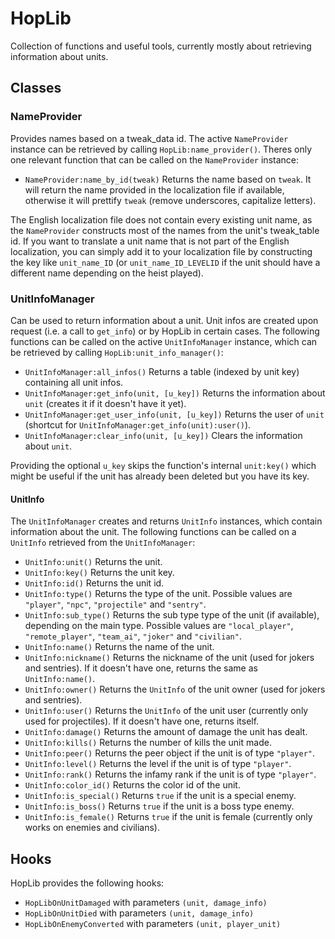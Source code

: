 # HopLib

Collection of functions and useful tools, currently mostly about retrieving information about units.

## Classes

### NameProvider

Provides names based on a tweak_data id. The active ``NameProvider`` instance can be retrieved by calling ``HopLib:name_provider()``. Theres only one relevant function that can be called on the ``NameProvider`` instance:

- ``NameProvider:name_by_id(tweak)`` Returns the name based on ``tweak``. It will return the name provided in the localization file if available, otherwise it will prettify ``tweak`` (remove underscores, capitalize letters).

The English localization file does not contain every existing unit name, as the ``NameProvider`` constructs most of the names from the unit's tweak_table id. If you want to translate a unit name that is not part of the English localization, you can simply add it to your localization file by constructing the key like ``unit_name_ID`` (or ``unit_name_ID_LEVELID`` if the unit should have a different name depending on the heist played).

### UnitInfoManager

Can be used to return information about a unit. Unit infos are created upon request (i.e. a call to ``get_info``) or by HopLib in certain cases. The following functions can be called on the active ``UnitInfoManager`` instance, which can be retrieved by calling ``HopLib:unit_info_manager()``:

- ``UnitInfoManager:all_infos()`` Returns a table (indexed by unit key) containing all unit infos.
- ``UnitInfoManager:get_info(unit, [u_key])`` Returns the information about ``unit`` (creates it if it doesn't have it yet).
- ``UnitInfoManager:get_user_info(unit, [u_key])`` Returns the user of ``unit`` (shortcut for ``UnitInfoManager:get_info(unit):user()``).
- ``UnitInfoManager:clear_info(unit, [u_key])`` Clears the information about ``unit``.

Providing the optional ``u_key`` skips the function's internal ``unit:key()`` which might be useful if the unit has already been deleted but you have its key.

#### UnitInfo

The ``UnitInfoManager`` creates and returns ``UnitInfo`` instances, which contain information about the unit. The following functions can be called on a ``UnitInfo`` retrieved from the ``UnitInfoManager``:

- ``UnitInfo:unit()`` Returns the unit.
- ``UnitInfo:key()`` Returns the unit key.
- ``UnitInfo:id()`` Returns the unit id.
- ``UnitInfo:type()`` Returns the type of the unit. Possible values are ``"player"``, ``"npc"``, ``"projectile"`` and ``"sentry"``.
- ``UnitInfo:sub_type()`` Returns the sub type type of the unit (if available), depending on the main type. Possible values are ``"local_player"``, ``"remote_player"``, ``"team_ai"``, ``"joker"`` and ``"civilian"``.
- ``UnitInfo:name()`` Returns the name of the unit.
- ``UnitInfo:nickname()`` Returns the nickname of the unit (used for jokers and sentries). If it doesn't have one, returns the same as ``UnitInfo:name()``.
- ``UnitInfo:owner()`` Returns the ``UnitInfo`` of the unit owner (used for jokers and sentries).
- ``UnitInfo:user()`` Returns the ``UnitInfo`` of the unit user (currently only used for projectiles). If it doesn't have one, returns itself.
- ``UnitInfo:damage()`` Returns the amount of damage the unit has dealt.
- ``UnitInfo:kills()`` Returns the number of kills the unit made.
- ``UnitInfo:peer()`` Returns the peer object if the unit is of type ``"player"``.
- ``UnitInfo:level()`` Returns the level if the unit is of type ``"player"``.
- ``UnitInfo:rank()`` Returns the infamy rank if the unit is of type ``"player"``.
- ``UnitInfo:color_id()`` Returns the color id of the unit.
- ``UnitInfo:is_special()`` Returns ``true`` if the unit is a special enemy.
- ``UnitInfo:is_boss()`` Returns ``true`` if the unit is a boss type enemy.
- ``UnitInfo:is_female()`` Returns ``true`` if the unit is female (currently only works on enemies and civilians).

## Hooks

HopLib provides the following hooks:

- ``HopLibOnUnitDamaged`` with parameters ``(unit, damage_info)``
- ``HopLibOnUnitDied`` with parameters ``(unit, damage_info)``
- ``HopLibOnEnemyConverted`` with parameters ``(unit, player_unit)``